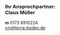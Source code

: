 <h3 class="c-headline c-headline--text-sizing c-headline--inline">
  <strong>Ihr Ansprechpartner: </strong><br />Claus Müller
</h3>

**m** 0173 6910224  
[cm@terra-boden.de](mailto:cm@terra-boden.de)
